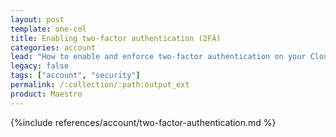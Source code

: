 ```yaml
---
layout: post
template: one-col
title: Enabling two-factor authentication (2FA)
categories: account
lead: "How to enable and enforce two-factor authentication on your Cloud 66 account"
legacy: false
tags: ["account", "security"]
permalink: /:collection/:path:output_ext
product: Maestro
---
```


{%include references/account/two-factor-authentication.md %}
